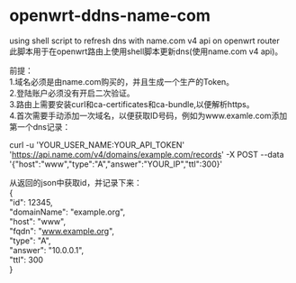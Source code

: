 # openwrt-ddns-name-com  
using shell script to refresh dns with name.com v4 api on openwrt router  
此脚本用于在openwrt路由上使用shell脚本更新dns(使用name.com v4 api)。  
  
前提：  
1.域名必须是由name.com购买的，并且生成一个生产的Token。  
2.登陆账户必须没有开启二次验证。  
3.路由上需要安装curl和ca-certificates和ca-bundle,以便解析https。  
4.首次需要手动添加一次域名，以便获取ID号码，例如为www.examle.com添加第一个dns记录：  
  
  curl -u 'YOUR_USER_NAME:YOUR_API_TOKEN' 'https://api.name.com/v4/domains/example.com/records' -X POST --data '{"host":"www","type":"A","answer":"YOUR_IP","ttl":300}'  
    
从返回的json中获取id，并记录下来：  
{  
    "id": 12345,  
    "domainName": "example.org",  
    "host": "www",  
    "fqdn": "www.example.org",  
    "type": "A",  
    "answer": "10.0.0.1",  
    "ttl": 300  
}  

